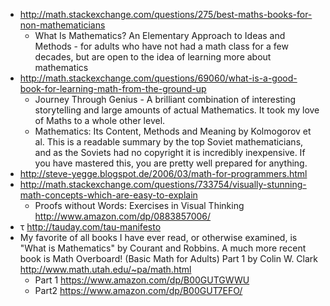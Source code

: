 - http://math.stackexchange.com/questions/275/best-maths-books-for-non-mathematicians
  - What Is Mathematics? An Elementary Approach to Ideas and Methods - for adults who have not had a math class for a few decades, but are open to the idea of learning more about mathematics
- http://math.stackexchange.com/questions/69060/what-is-a-good-book-for-learning-math-from-the-ground-up
  - Journey Through Genius - A brilliant combination of interesting storytelling and large amounts of actual Mathematics. It took my love of Maths to a whole other level.
  - Mathematics: Its Content, Methods and Meaning by Kolmogorov et al. This is a readable summary by the top Soviet mathematicians, and as the Soviets had no copyright it is incredibly inexpensive. If you have mastered this, you are pretty well prepared for anything.
- http://steve-yegge.blogspot.de/2006/03/math-for-programmers.html
- http://math.stackexchange.com/questions/733754/visually-stunning-math-concepts-which-are-easy-to-explain
  - Proofs without Words: Exercises in Visual Thinking http://www.amazon.com/dp/0883857006/
- τ http://tauday.com/tau-manifesto
- My favorite of all books I have ever read, or otherwise examined, is "What is Mathematics" by Courant and Robbins. A much more recent book is Math Overboard! (Basic Math for Adults) Part 1 by Colin W. Clark http://www.math.utah.edu/~pa/math.html
  - Part 1 https://www.amazon.com/dp/B00GUTGWWU
  - Part2 https://www.amazon.com/dp/B00GUT7EFO/
